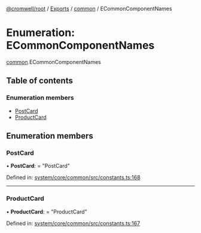 [@cromwell/root](../README.md) / [Exports](../modules.md) / [common](../modules/common.md) / ECommonComponentNames

# Enumeration: ECommonComponentNames

[common](../modules/common.md).ECommonComponentNames

## Table of contents

### Enumeration members

- [PostCard](common.ecommoncomponentnames.md#postcard)
- [ProductCard](common.ecommoncomponentnames.md#productcard)

## Enumeration members

### PostCard

• **PostCard**: = "PostCard"

Defined in: [system/core/common/src/constants.ts:168](https://github.com/CromwellCMS/Cromwell/blob/b0001b2/system/core/common/src/constants.ts#L168)

___

### ProductCard

• **ProductCard**: = "ProductCard"

Defined in: [system/core/common/src/constants.ts:167](https://github.com/CromwellCMS/Cromwell/blob/b0001b2/system/core/common/src/constants.ts#L167)
